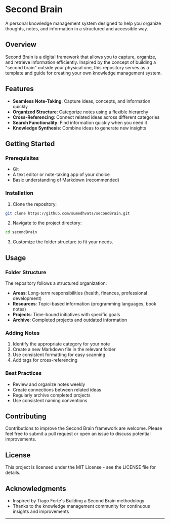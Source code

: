 # Second Brain

A personal knowledge management system designed to help you organize thoughts, notes, and information in a structured and accessible way.

## Overview

Second Brain is a digital framework that allows you to capture, organize, and retrieve information efficiently. Inspired by the concept of building a "second brain" outside your physical one, this repository serves as a template and guide for creating your own knowledge management system.

## Features

- **Seamless Note-Taking**: Capture ideas, concepts, and information quickly
- **Organized Structure**: Categorize notes using a flexible hierarchy
- **Cross-Referencing**: Connect related ideas across different categories
- **Search Functionality**: Find information quickly when you need it
- **Knowledge Synthesis**: Combine ideas to generate new insights

## Getting Started

### Prerequisites

- Git
- A text editor or note-taking app of your choice
- Basic understanding of Markdown (recommended)

### Installation

1. Clone the repository:
```bash
git clone https://github.com/sumedhvats/secondBrain.git
```

2. Navigate to the project directory:
```bash
cd secondBrain
```

3. Customize the folder structure to fit your needs.

## Usage

### Folder Structure

The repository follows a structured organization:

- **Areas**: Long-term responsibilities (health, finances, professional development)
- **Resources**: Topic-based information (programming languages, book notes)
- **Projects**: Time-bound initiatives with specific goals
- **Archive**: Completed projects and outdated information

### Adding Notes

1. Identify the appropriate category for your note
2. Create a new Markdown file in the relevant folder
3. Use consistent formatting for easy scanning
4. Add tags for cross-referencing

### Best Practices

- Review and organize notes weekly
- Create connections between related ideas
- Regularly archive completed projects
- Use consistent naming conventions

## Contributing

Contributions to improve the Second Brain framework are welcome. Please feel free to submit a pull request or open an issue to discuss potential improvements.

## License

This project is licensed under the MIT License - see the LICENSE file for details.

## Acknowledgments

- Inspired by Tiago Forte's Building a Second Brain methodology
- Thanks to the knowledge management community for continuous insights and improvements

---